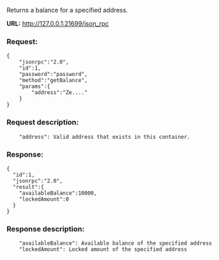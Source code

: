 Returns a balance for a specified address.

**URL:** http://127.0.0.1:21699/json_rpc

### Request:
```
{
    "jsonrpc":"2.0",
    "id":1,
    "password":"password",
    "method":"getBalance",
    "params":{
        "address":"Ze...."
    }
}
```

### Request description:
```
    "address": Valid address that exists in this container.
```

### Response:
```
{
  "id":1,
  "jsonrpc":"2.0",
  "result":{
    "availableBalance":10000,
    "lockedAmount":0
  }
}
```

### Response description:
```
    "availableBalance": Available balance of the specified address
    "lockedAmount": Locked amount of the specified address
```

